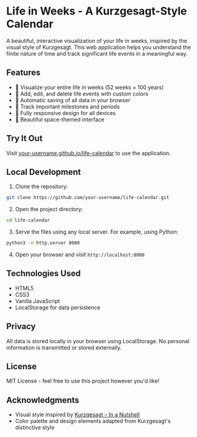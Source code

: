 # Life in Weeks - A Kurzgesagt-Style Calendar

A beautiful, interactive visualization of your life in weeks, inspired by the visual style of Kurzgesagt. This web application helps you understand the finite nature of time and track significant life events in a meaningful way.

## Features

- 📅 Visualize your entire life in weeks (52 weeks × 100 years)
- 🎨 Add, edit, and delete life events with custom colors
- 💾 Automatic saving of all data in your browser
- 🎯 Track important milestones and periods
- 📱 Fully responsive design for all devices
- 🌌 Beautiful space-themed interface

## Try It Out

Visit [your-username.github.io/life-calendar](https://your-username.github.io/life-calendar) to use the application.

## Local Development

1. Clone the repository:
```bash
git clone https://github.com/your-username/life-calendar.git
```

2. Open the project directory:
```bash
cd life-calendar
```

3. Serve the files using any local server. For example, using Python:
```bash
python3 -m http.server 8000
```

4. Open your browser and visit `http://localhost:8000`

## Technologies Used

- HTML5
- CSS3
- Vanilla JavaScript
- LocalStorage for data persistence

## Privacy

All data is stored locally in your browser using LocalStorage. No personal information is transmitted or stored externally.

## License

MIT License - feel free to use this project however you'd like!

## Acknowledgments

- Visual style inspired by [Kurzgesagt – In a Nutshell](https://www.youtube.com/c/inanutshell)
- Color palette and design elements adapted from Kurzgesagt's distinctive style
